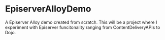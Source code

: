 # EpiserverAlloyDemo
A Episerver Alloy demo created from scratch. This will be a project where I experiment with Episerver funcitonality ranging from ContentDeliveryAPIs to Dojo.

